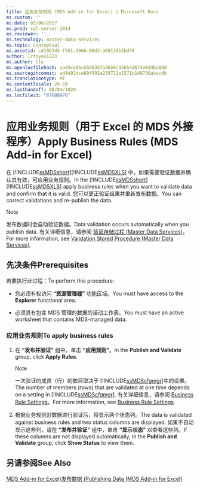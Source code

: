 ```yaml
---
title: 应用业务规则 (MDS Add-in for Excel) | Microsoft Docs
ms.custom: ''
ms.date: 03/06/2017
ms.prod: sql-server-2014
ms.reviewer: ''
ms.technology: master-data-services
ms.topic: conceptual
ms.assetid: cd106345-f561-4966-88d3-a69139b2bd78
author: lrtoyou1223
ms.author: lle
ms.openlocfilehash: aad5ce6bcebb635fa4659c32654d67406d4ba0dd
ms.sourcegitcommit: ad4d92dce894592a259721a1571b1d8736abacdb
ms.translationtype: MT
ms.contentlocale: zh-CN
ms.lasthandoff: 08/04/2020
ms.locfileid: "87688976"
---
```

# <a name="apply-business-rules-mds-add-in-for-excel"></a><span data-ttu-id="57aca-102">应用业务规则（用于 Excel 的 MDS 外接程序）</span><span class="sxs-lookup"><span data-stu-id="57aca-102">Apply Business Rules (MDS Add-in for Excel)</span></span>
  <span data-ttu-id="57aca-103">在 [!INCLUDE[ssMDSshort](../../includes/ssmdsshort-md.md)][!INCLUDE[ssMDSXLS](../../includes/ssmdsxls-md.md)] 中，如果需要验证数据并确认其有效，可应用业务规则。</span><span class="sxs-lookup"><span data-stu-id="57aca-103">In the [!INCLUDE[ssMDSshort](../../includes/ssmdsshort-md.md)][!INCLUDE[ssMDSXLS](../../includes/ssmdsxls-md.md)] apply business rules when you want to validate data and confirm that it is valid.</span></span> <span data-ttu-id="57aca-104">您可以更正验证结果并重新发布数据。</span><span class="sxs-lookup"><span data-stu-id="57aca-104">You can correct validations and re-publish the data.</span></span>  
  
> [!NOTE]  
>  <span data-ttu-id="57aca-105">发布数据时会自动验证数据。</span><span class="sxs-lookup"><span data-stu-id="57aca-105">Data validation occurs automatically when you publish data.</span></span> <span data-ttu-id="57aca-106">有关详细信息，请参阅 [验证存储过程 (Master Data Services)](../validation-stored-procedure-master-data-services.md)。</span><span class="sxs-lookup"><span data-stu-id="57aca-106">For more information, see [Validation Stored Procedure &#40;Master Data Services&#41;](../validation-stored-procedure-master-data-services.md).</span></span>  
  
## <a name="prerequisites"></a><span data-ttu-id="57aca-107">先决条件</span><span class="sxs-lookup"><span data-stu-id="57aca-107">Prerequisites</span></span>  
 <span data-ttu-id="57aca-108">若要执行此过程：</span><span class="sxs-lookup"><span data-stu-id="57aca-108">To perform this procedure:</span></span>  
  
-   <span data-ttu-id="57aca-109">您必须有权访问 **“资源管理器”** 功能区域。</span><span class="sxs-lookup"><span data-stu-id="57aca-109">You must have access to the **Explorer** functional area.</span></span>  
  
-   <span data-ttu-id="57aca-110">必须具有包含 MDS 管理的数据的活动工作表。</span><span class="sxs-lookup"><span data-stu-id="57aca-110">You must have an active worksheet that contains MDS-managed data.</span></span>  
  
### <a name="to-apply-business-rules"></a><span data-ttu-id="57aca-111">应用业务规则</span><span class="sxs-lookup"><span data-stu-id="57aca-111">To apply business rules</span></span>  
  
1.  <span data-ttu-id="57aca-112">在 **“发布并验证”** 组中，单击 **“应用规则”**。</span><span class="sxs-lookup"><span data-stu-id="57aca-112">In the **Publish and Validate** group, click **Apply Rules**.</span></span>  
  
    > [!NOTE]  
    >  <span data-ttu-id="57aca-113">一次验证的成员（行）的数目取决于 [!INCLUDE[ssMDScfgmgr](../../includes/ssmdscfgmgr-md.md)]中的设置。</span><span class="sxs-lookup"><span data-stu-id="57aca-113">The number of members (rows) that are validated at one time depends on a setting in [!INCLUDE[ssMDScfgmgr](../../includes/ssmdscfgmgr-md.md)].</span></span> <span data-ttu-id="57aca-114">有关详细信息，请参阅 [Business Rule Settings](../system-settings-master-data-services.md#BusinessRules)。</span><span class="sxs-lookup"><span data-stu-id="57aca-114">For more information, see [Business Rule Settings](../system-settings-master-data-services.md#BusinessRules).</span></span>  
  
2.  <span data-ttu-id="57aca-115">根据业务规则对数据进行验证后，将显示两个状态列。</span><span class="sxs-lookup"><span data-stu-id="57aca-115">The data is validated against business rules and two status columns are displayed.</span></span> <span data-ttu-id="57aca-116">如果不自动显示这些列，请在 **“发布并验证”** 组中，单击 **“显示状态”** 以查看这些列。</span><span class="sxs-lookup"><span data-stu-id="57aca-116">If these columns are not displayed automatically, in the **Publish and Validate** group, click **Show Status** to view them.</span></span>  
  
## <a name="see-also"></a><span data-ttu-id="57aca-117">另请参阅</span><span class="sxs-lookup"><span data-stu-id="57aca-117">See Also</span></span>  
 [<span data-ttu-id="57aca-118">MDS Add-in for Excel&#41;发布数据 &#40;</span><span class="sxs-lookup"><span data-stu-id="57aca-118">Publishing Data &#40;MDS Add-in for Excel&#41;</span></span>](overview-importing-data-from-excel-mds-add-in-for-excel.md)  
  
  
